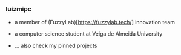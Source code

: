 ### luizmipc
* a member of (FuzzyLab)[https://fuzzylab.tech/] innovation team
* a computer science student at Veiga de Almeida University

* ... also check my pinned projects
